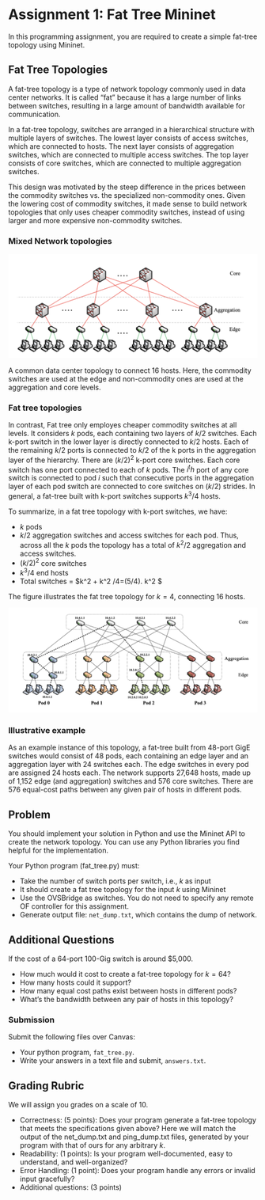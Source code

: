 # Assignment 1: Fat Tree Mininet

In this programming assignment, you are required to create a simple fat-tree topology using Mininet.

## Fat Tree Topologies
A fat-tree topology is a type of network topology commonly used in data center networks. It is called “fat” because it has a large number of links between switches, resulting in a large amount of bandwidth available for communication.

In a fat-tree topology, switches are arranged in a hierarchical structure with multiple layers of switches. The lowest layer consists of access switches, which are connected to hosts. The next layer consists of aggregation switches, which are connected to multiple access switches. The top layer consists of core switches, which are connected to multiple aggregation switches.

This design was motivated by the steep difference in the prices between the commodity switches vs. the specialized non-commodity ones. Given the lowering cost of commodity switches, it made sense to build network topologies that only uses cheaper commodity switches, instead of using larger and more expensive non-commodity switches.

### Mixed Network topologies

![ALT TEXT](https://raw.githubusercontent.com/SNL-UCSB/cs176b-assignments/master/spring23/assignment1/oIG1u1U.png)


A common data center topology to connect 16 hosts. Here, the commodity switches are used at the edge and non-commodity ones are used at the aggregation and core levels.

### Fat tree topologies

In contrast, Fat tree only employes cheaper commodity switches at
all levels. It considers $k$ pods, each containing two layers of $k / 2$
switches. Each k-port switch in the lower layer is directly
connected to $k / 2$ hosts. Each of the remaining $k / 2$ ports is
connected to $k / 2$ of the k ports in the aggregation layer
of the hierarchy. There are $( k / 2 )^2$ k-port core switches.
Each core switch has one port connected to each of $k$ pods. 
The $i^th$ port of any core switch is connected to pod $i$ such 
that consecutive ports in the aggregation layer of each pod 
switch are connected to core switches on $( k / 2 )$ strides. 
In general, a fat-tree built with k-port switches supports 
$k^3 /4$ hosts. 

To summarize, in a fat tree topology with k-port 
switches, we have: 

- $k$ pods 
- $k /2$ aggregation switches and access switches for each pod. Thus, across all the $k$ pods the topology has a total of $k^2 /2$ aggregation and access switches. 
- $( k / 2 )^2$ core switches 
- $k^3 /4$ end hosts 
- Total switches = $k^2 + k^2 /4=(5/4). k^2 $


The figure illustrates the fat tree topology for $k=4$, connecting 16 hosts.

![ALT TEXT](https://raw.githubusercontent.com/SNL-UCSB/cs176b-assignments/master/spring23/assignment1/F5ofoLN.png)


### Illustrative example
As an example instance of this topology, a fat-tree built from 48-port GigE switches would consist of 48 pods, each containing an edge layer and an aggregation layer with 24 switches each. The edge switches in every pod are assigned 24 hosts each. The network supports 27,648 hosts, made up of 1,152 edge (and aggregation) switches and 576 core switches. There are 576 equal-cost paths between any given pair of hosts in different pods.

## Problem
You should implement your solution in Python and use the Mininet API to create the network topology. You can use any Python libraries you find helpful for the implementation.

Your Python program (fat_tree.py) must:

- Take the number of switch ports per switch, i.e., $k$ as input
- It should create a fat tree topology for the input $k$ using Mininet
- Use the OVSBridge as switches. You do not need to specify any remote OF controller for this assignment.
- Generate output file: `net_dump.txt`, which contains the dump of network.

## Additional Questions
If the cost of a 64-port 100-Gig switch is around $5,000.

- How much would it cost to create a fat-tree topology for $k=64$?
- How many hosts could it support?
- How many equal cost paths exist between hosts in different pods?
- What’s the bandwidth between any pair of hosts in this topology?

### Submission
Submit the following files over Canvas:

- Your python program, `fat_tree.py`.
- Write your answers in a text file and submit, `answers.txt`.

## Grading Rubric
We will assign you grades on a scale of 10.

- Correctness: (5 points): Does your program generate a fat-tree topology that meets the specifications given above? Here we will match the output of the net_dump.txt and ping_dump.txt files, generated by your program with that of ours for any arbitrary $k$.
- Readability: (1 points): Is your program well-documented, easy to understand, and well-organized?
- Error Handling: (1 point): Does your program handle any errors or invalid input gracefully?
- Additional questions: (3 points)
